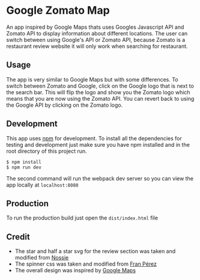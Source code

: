 # Google Zomato Map

An app inspired by Google Maps thats uses Googles Javascript API and Zomato API to display information about different locations. The user can switch between using Google's API or Zomato API, because Zomato is a restaurant review website it will only work when searching for restaurant.


## Usage
The app is very similar to Google Maps but with some differences. To switch between Zomato and Google, click on the Google logo that is next to the search bar. This will flip the logo and show you the Zomato logo which means that you are now using the Zomato API. You can revert back to using the Google API by clicking on the Zomato logo.


## Development
This app uses [npm](npmjs.com) for development. To install all the dependencies for testing and development just make sure you have npm installed and in the root directory of this project run.
```
$ npm install
$ npm run dev
```
The second command will run the webpack dev server so you can view the app locally at `localhost:8080`


## Production
To run the production build just open the `dist/index.html` file



## Credit
* The star and half a star svg for the review section was taken and modified from [Nossie](http://codepen.io/nossie/pen/dMrKLQ)
* The spinner css was taken and modified from
[Fran Pérez](https://codepen.io/mrrocks/pen/EiplA)
* The overall design was inspired by [Google Maps](www.google.com/maps)
